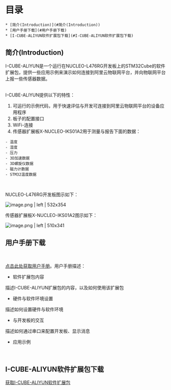 # <a name="目录">目录</a>
    * [简介(Introduction)](#简介(Introduction))
    * [用户手册下载](#用户手册下载)
    * [I-CUBE-ALIYUN软件扩展包下载](#I-CUBE-ALIYUN软件扩展包下载)

## <a name="简介(Introduction)">简介(Introduction)</a>

I-CUBE-ALIYUN是一个运行在NUCLEO-L476RG开发板上的STM32Cube的软件扩展包，提供一些应用示例来演示如何连接到阿里云物联网平台，并向物联网平台上报一些传感器数据。  
<br>

I-CUBE-ALIYUN提供以下的特性：  
1. 可运行的示例代码，用于快速评估与开发可连接到阿里云物联网平台的设备应用程序
2. 板子的配置接口
3. WiFi-连接
4. 传感器扩展板X-NUCLEO-IKS01A2用于测量与报告下面的数据：
```
- 温度
- 湿度
- 压力
- 3D加速数据
- 3D螺旋仪数据
- 磁力计数据
- STM32温度数据
```
<br>
  
NUCLEO-L476RG开发板图示如下：



![image.png | left | 532x354](https://cdn.nlark.com/lark/0/2018/png/56016/1544516596165-969fc80f-e5f3-4e0a-b75f-9bbfea349025.png "")

  
传感器扩展板X-NUCLEO-IKS01A2图示如下：



![image.png | left | 510x341](https://cdn.nlark.com/lark/0/2018/png/56016/1544516748194-f3c50f50-7ded-4869-b23b-0bdec62fd489.png "")
<br>

## <a name="用户手册下载">用户手册下载</a>
<br>
  
[点击此处获取用户手册](http://linkkit-sdk-download.oss-cn-shanghai.aliyuncs.com/I-CUBE-Aliyun_UserManual.pdf)。用户手册描述：
<br>

* 软件扩展包内容

描述I-CUBE-ALIYUN扩展包的内容，以及如何使用该扩展包

* 硬件与软件环境设置

描述如何设置硬件与软件环境

* 与开发板的交互

描述如何通过串口来配置开发板、显示消息

* 应用示例
<br>

## <a name="I-CUBE-ALIYUN软件扩展包下载">I-CUBE-ALIYUN软件扩展包下载</a>

[获取I-CUBE-ALIYUN软件扩展包](http://linkkit-sdk-download.oss-cn-shanghai.aliyuncs.com/Aliyun_Source.7z)
